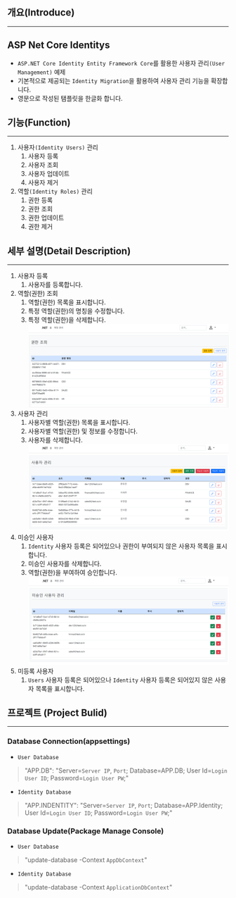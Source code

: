 
## 개요(Introduce)

<hr>

## ASP Net Core Identitys
  * `ASP.NET Core Identity Entity Framework Core`를 활용한 사용자 관리`(User Management)` 예제
  * 기본적으로 제공되는 `Identity Migration`을 활용하여 사용자 관리 기능을 확장합니다.
  * 영문으로 작성된 탬플릿을 한글화 합니다.

## 기능(Function)

<hr>

1. 사용자`(Identity Users)` 관리
   1. 사용자 등록
   2. 사용자 조회  
   3. 사용자 업데이트
   4. 사용자 제거
2. 역할`(Identity Roles)` 관리
   1. 권한 등록
   1. 권한 조회  
   2. 권한 업데이트
   3. 권한 제거

## 세부 설명(Detail Description)

<hr>

1. 사용자 등록
   1. 사용자를 등록합니다.
2. 역할(권한) 조회
   1. 역할(권한) 목록을 표시합니다.
   2. 특정 역할(권한)의 명칭을 수정합니다.
   3. 특정 역할(권한)을 삭제합니다.
   ![역할(권한) 조회](./Snapshot/Roles.PNG)
3. 사용자 관리
   1. 사용자별 역할(권한) 목록을 표시합니다.
   2. 사용자별 역할(권한) 및 정보를 수정합니다.
   3. 사용자를 삭제합니다.
   ![사용자 관리](./Snapshot/Users.PNG)
4. 미승인 사용자
   1. `Identity` 사용자 등록은 되어있으나 권한이 부여되지 않은 사용자 목록을 표시합니다.
   2. 미승인 사용자를 삭제합니다.
   3. 역할(권한)을 부여하여 승인합니다.
   ![미승인 사용자](./Snapshot/AuthorizationLists.PNG)
5. 미등록 사용자
   1. `Users` 사용자 등록은 되어있으나 `Identity` 사용자 등록은 되어있지 않은 사용자 목록을 표시합니다.

## 프로젝트 (Project Bulid)

<hr>

### Database Connection(appsettings)
* `User Database`
> "APP.DB": "Server=`Server IP`, `Port`; Database=APP.DB; User Id=`Login User ID`; Password=`Login User PW`;"
* `Identity Database`
> "APP.INDENTITY": "Server=`Server IP`, `Port`; Database=APP.Identity; User Id=`Login User ID`; Password=`Login User PW`;"

### Database Update(Package Manage Console)
* `User Database`
> "update-database -Context `AppDbContext`"
* `Identity Database`
> "update-database -Context `ApplicationDbContext`"
